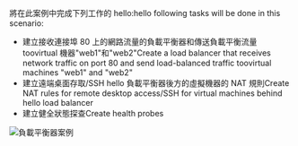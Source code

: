 <span data-ttu-id="2d992-101">將在此案例中完成下列工作的 hello:</span><span class="sxs-lookup"><span data-stu-id="2d992-101">hello following tasks will be done in this scenario:</span></span>

* <span data-ttu-id="2d992-102">建立接收連接埠 80 上的網路流量的負載平衡器和傳送負載平衡流量 toovirtual 機器"web1"和"web2"</span><span class="sxs-lookup"><span data-stu-id="2d992-102">Create a load balancer that receives network traffic on port 80 and send load-balanced traffic toovirtual machines "web1" and "web2"</span></span>
* <span data-ttu-id="2d992-103">建立遠端桌面存取/SSH hello 負載平衡器後方的虛擬機器的 NAT 規則</span><span class="sxs-lookup"><span data-stu-id="2d992-103">Create NAT rules for remote desktop access/SSH for virtual machines behind hello load balancer</span></span>
* <span data-ttu-id="2d992-104">建立健全狀態探查</span><span class="sxs-lookup"><span data-stu-id="2d992-104">Create health probes</span></span>

![負載平衡器案例](./media/load-balancer-get-started-internet-scenario-include/scenario-classic.png)
